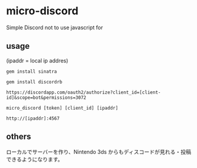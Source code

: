 # micro-discord
Simple Discord not to use javascript for

## usage

(ipaddr = local ip addres)

`gem install sinatra`

`gem install discordrb`

`https://discordapp.com/oauth2/authorize?client_id=[client-id]&scope=bot&permissions=3072`

`micro_discord [token] [client_id] [ipaddr]`

`http://[ipaddr]:4567`

## others

ローカルでサーバーを作り、Nintendo 3ds からもディスコードが見れる・投稿できるようになります。
